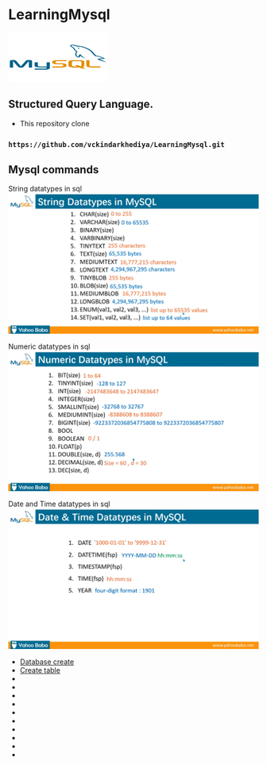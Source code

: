 # LearningMysql

<code align=center><img src="https://github.com/devicons/devicon/blob/master/icons/mysql/mysql-original-wordmark.svg" title="mysql" alt="mysql" width="200" height="100"/></code>

## Structured Query Language.

* This repository clone
### `https://github.com/vckindarkhediya/LearningMysql.git`

## Mysql commands

<bold> String datatypes in sql </bold>
<code align=center><img src="string_datatypes.png" title="string datatypes" alt="string" /></code>


<bold> Numeric datatypes in sql </bold>
<code align=center><img src="numeric_datatypes.png" title="numeric datatypes" alt="numeric" /></code>


<bold> Date and Time datatypes in sql </bold>
<code align=center><img src="date_and_time_datatypes.png" title="date_and_time datatypes" alt="date_and_time" /></code>


* [Database create ](https://github.com/vckindarkhediya/LearningMysql/blob/mysql/Day-1-Learning/index.html)
* [Create table ](https://github.com/vckindarkhediya/LearningMysql/blob/mysql/Day-2-Learning/index.html)
* []()
* []()
* []()
* []()
* []()
* []()
* []()
* []()
* []()
* []()
